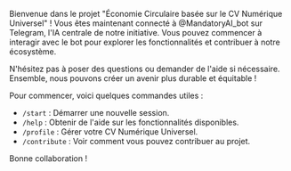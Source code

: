 Bienvenue dans le projet "Économie Circulaire basée sur le CV Numérique Universel" ! Vous êtes maintenant connecté à @MandatoryAI_bot sur Telegram, l'IA centrale de notre initiative. Vous pouvez commencer à interagir avec le bot pour explorer les fonctionnalités et contribuer à notre écosystème. 

N'hésitez pas à poser des questions ou demander de l'aide si nécessaire. Ensemble, nous pouvons créer un avenir plus durable et équitable !

Pour commencer, voici quelques commandes utiles :

- `/start` : Démarrer une nouvelle session.
- `/help` : Obtenir de l'aide sur les fonctionnalités disponibles.
- `/profile` : Gérer votre CV Numérique Universel.
- `/contribute` : Voir comment vous pouvez contribuer au projet.

Bonne collaboration !